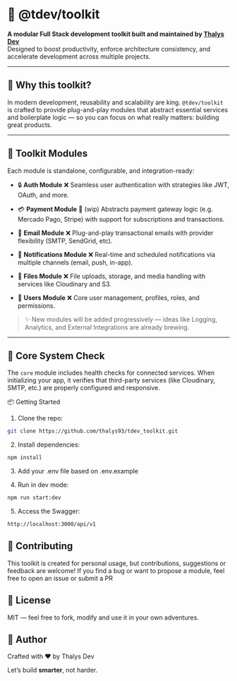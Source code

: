 # 🚀 @tdev/toolkit

**A modular Full Stack development toolkit built and maintained by [Thalys Dev](https://github.com/thalys93)**  
Designed to boost productivity, enforce architecture consistency, and accelerate development across multiple projects.

---

## 🧠 Why this toolkit?

In modern development, reusability and scalability are king. `@tdev/toolkit` is crafted to provide plug-and-play modules that abstract essential services and boilerplate logic — so you can focus on what really matters: building great products.

---

## 🧩 Toolkit Modules

Each module is standalone, configurable, and integration-ready:

- 🔒 **Auth Module**  ❌
  Seamless user authentication with strategies like JWT, OAuth, and more.

- 💳 **Payment Module** 🧱 (wip)
  Abstracts payment gateway logic (e.g. Mercado Pago, Stripe) with support for subscriptions and transactions.

- 📧 **Email Module** ❌
  Plug-and-play transactional emails with provider flexibility (SMTP, SendGrid, etc).

- 🔔 **Notifications Module**  ❌
  Real-time and scheduled notifications via multiple channels (email, push, in-app).

- 📁 **Files Module**  ❌
  File uploads, storage, and media handling with services like Cloudinary and S3.

- 👤 **Users Module**  ❌
  Core user management, profiles, roles, and permissions.

> ✨ New modules will be added progressively — ideas like Logging, Analytics, and External Integrations are already brewing.

---

## 🔧 Core System Check

The `core` module includes health checks for connected services. When initializing your app, it verifies that third-party services (like Cloudinary, SMTP, etc.) are properly configured and responsive.

📦 Getting Started

1. Clone the repo:
```bash
git clone https://github.com/thalys93/tdev_toolkit.git
```

2. Install dependencies:
```bash
npm install
```

3. Add your .env file based on .env.example

4. Run in dev mode:
```bash
npm run start:dev
```

5. Access the Swagger:
```bash
http://localhost:3000/api/v1
```

🤝 Contributing
----
This toolkit is created for personal usage, but contributions, suggestions or feedback are welcome! If you find a bug or want to propose a module, feel free to open an issue or submit a PR

🧬 License
----
MIT — feel free to fork, modify and use it in your own adventures.

💬 Author
----
Crafted with ❤️ by Thalys Dev


Let’s build **smarter**, not harder.